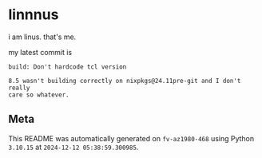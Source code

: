 # linnnus

i am linus. that's me.

my latest commit is

```
build: Don't hardcode tcl version

8.5 wasn't building correctly on nixpkgs@24.11pre-git and I don't really
care so whatever.
```

## Meta

This README was automatically generated on `fv-az1980-468` using Python
`3.10.15` at `2024-12-12 05:38:59.300985`.
